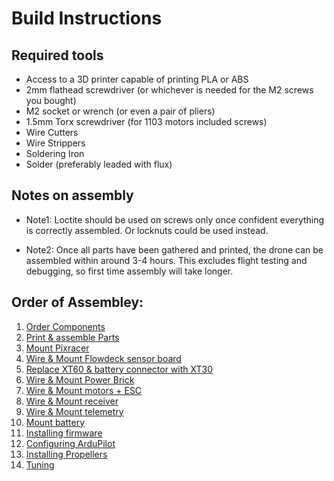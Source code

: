Build Instructions
==
## Required tools
* Access to a 3D printer capable of printing PLA or ABS
* 2mm flathead screwdriver (or whichever is needed for the M2 screws you bought)
* M2 socket or wrench (or even a pair of pliers)
* 1.5mm Torx screwdriver (for 1103 motors included screws)
* Wire Cutters
* Wire Strippers
* Soldering Iron
* Solder (preferably leaded with flux)

## Notes on assembly
* Note1: Loctite should be used on screws only once confident everything is correctly assembled. Or locknuts could be used instead. 

* Note2: Once all parts have been gathered and printed, the drone can be assembled within around 3-4 hours. This excludes flight testing and debugging, so first time assembly will take longer.

## Order of Assembley:

1. [Order Components](BOM.xlsx)
1. [Print & assemble Parts](mds/print_parts.md)
1. [Mount Pixracer](mds/mount_pixracer.md)
1. [Wire & Mount Flowdeck sensor board](mds/mount_flow.md)
1. [Replace XT60 & battery connector with XT30](mds/xt30.md)
1. [Wire & Mount Power Brick](mds/power_brick.md)
1. [Wire & Mount motors + ESC](mds/esc.md)
1. [Wire & Mount receiver](mds/rec.md)
1. [Wire & Mount telemetry](mds/telem.md)
1. [Mount battery](mds/mount_bat.md)
1. [Installing firmware](mds/ardu.md)
1. [Configuring ArduPilot](mds/config.md)
1. [Installing Propellers](mds/props.md)
1. [Tuning](mds/tune.md)